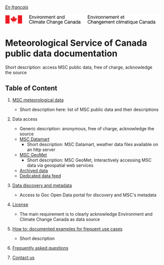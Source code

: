 _[En français](readme_fr.md)_

![ECCC logo](img_eccc-logo.png)

# Meteorological Service of Canada public data documentation

Short description: access MSC public data, free of charge, acknowledge the source

## Table of Content

1. [MSC meteorological data](msc-data/readme_en.md)
    * Short description here: list of MSC public data and their descriptions

2. Data access
    * Generic description: anonymous, free of charge, acknowledge the source
    * [MSC Datamart](msc-datamart/readme_en.md)
        * Short description: MSC Datamart, weather data files available on an http server
    * [MSC GeoMet](msc-geomet/readme_en.md)
        * Short description: MSC GeoMet, Interactively accessing MSC data via geospatial web services
    * [Archived data](TBD.md)
    * [Dedicated data feed](TBD.md)

3. [Data discovery and metadata](metadata/readme_en.md)
    * Access to Goc Open Data portal for discovery and MSC's metadata

4. [License](license/readme_en.md)
    * The main requirement is to clearly acknowledge Environment and Climate Change Canada as data source

5. [How to: documented examples for frequent use cases](how-to/readme_en.md)
    * Short description

6. [Frequently asked questions](faq/readme_en.md)

7. [Contact us](http://weather.gc.ca/mainmenu/contact_us_e.html)
